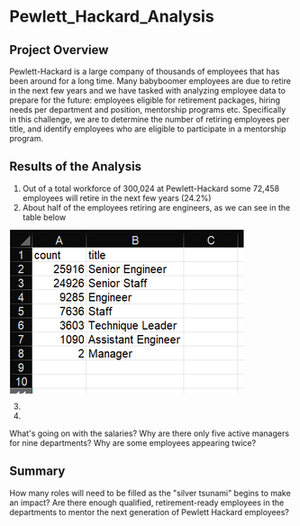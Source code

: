 # Pewlett_Hackard_Analysis

## Project Overview
Pewlett-Hackard is a large company of thousands of employees that has been around for a long time. Many babyboomer employees are due to retire in the next few years and we have tasked with analyzing employee data to prepare for the future: employees eligible for retirement packages, hiring needs per department and position, mentorship programs etc. Specifically in this challenge, we are to determine the number of retiring employees per title, and identify employees who are eligible to participate in a mentorship program.

## Results of the Analysis
1. Out of a total workforce of 300,024 at Pewlett-Hackard some 72,458 employees will retire in the next few years (24.2%)
2. About half of the employees retiring are engineers, as we can see in the table below
<img align='center' src='Retiring_Titles.png' size='200'>

3. 
4.

What's going on with the salaries?
Why are there only five active managers for nine departments?
Why are some employees appearing twice?

## Summary

How many roles will need to be filled as the "silver tsunami" begins to make an impact?
Are there enough qualified, retirement-ready employees in the departments to mentor the next generation of Pewlett Hackard employees?
